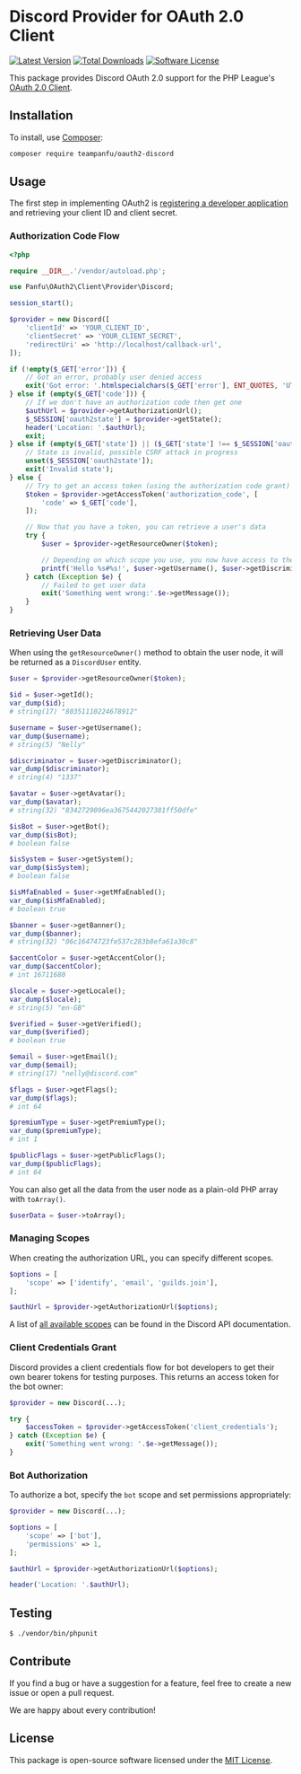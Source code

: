 # Discord Provider for OAuth 2.0 Client

[![Latest Version](https://img.shields.io/github/release/teampanfu/oauth2-discord.svg?style=flat-square)](https://github.com/teampanfu/oauth2-discord/releases)
[![Total Downloads](https://img.shields.io/packagist/dt/teampanfu/oauth2-discord.svg?style=flat-square)](https://packagist.org/packages/teampanfu/oauth2-discord)
[![Software License](https://img.shields.io/badge/license-MIT-brightgreen.svg?style=flat-square)](LICENSE.md)

This package provides Discord OAuth 2.0 support for the PHP League's [OAuth 2.0 Client](https://github.com/thephpleague/oauth2-client).

## Installation

To install, use [Composer](https://getcomposer.org):

```sh
composer require teampanfu/oauth2-discord
```

## Usage

The first step in implementing OAuth2 is [registering a developer application](https://discord.com/developers/applications) and retrieving your client ID and client secret.

### Authorization Code Flow

```php
<?php

require __DIR__.'/vendor/autoload.php';

use Panfu\OAuth2\Client\Provider\Discord;

session_start();

$provider = new Discord([
    'clientId' => 'YOUR_CLIENT_ID',
    'clientSecret' => 'YOUR_CLIENT_SECRET',
    'redirectUri' => 'http://localhost/callback-url',
]);

if (!empty($_GET['error'])) {
    // Got an error, probably user denied access
    exit('Got error: '.htmlspecialchars($_GET['error'], ENT_QUOTES, 'UTF-8'));
} else if (empty($_GET['code'])) {
    // If we don't have an authorization code then get one
    $authUrl = $provider->getAuthorizationUrl();
    $_SESSION['oauth2state'] = $provider->getState();
    header('Location: '.$authUrl);
    exit;
} else if (empty($_GET['state']) || ($_GET['state'] !== $_SESSION['oauth2state'])) {
    // State is invalid, possible CSRF attack in progress
    unset($_SESSION['oauth2state']);
    exit('Invalid state');
} else {
    // Try to get an access token (using the authorization code grant)
    $token = $provider->getAccessToken('authorization_code', [
        'code' => $_GET['code'],
    ]);

    // Now that you have a token, you can retrieve a user's data
    try {
        $user = $provider->getResourceOwner($token);

        // Depending on which scope you use, you now have access to the user data
        printf('Hello %s#%s!', $user->getUsername(), $user->getDiscriminator());
    } catch (Exception $e) {
        // Failed to get user data
        exit('Something went wrong:'.$e->getMessage());
    }
}
```

### Retrieving User Data

When using the `getResourceOwner()` method to obtain the user node, it will be returned as a `DiscordUser` entity.

```php
$user = $provider->getResourceOwner($token);

$id = $user->getId();
var_dump($id);
# string(17) "80351110224678912"

$username = $user->getUsername();
var_dump($username);
# string(5) "Nelly"

$discriminator = $user->getDiscriminator();
var_dump($discriminator);
# string(4) "1337"

$avatar = $user->getAvatar();
var_dump($avatar);
# string(32) "8342729096ea3675442027381ff50dfe"

$isBot = $user->getBot();
var_dump($isBot);
# boolean false

$isSystem = $user->getSystem();
var_dump($isSystem);
# boolean false

$isMfaEnabled = $user->getMfaEnabled();
var_dump($isMfaEnabled);
# boolean true

$banner = $user->getBanner();
var_dump($banner);
# string(32) "06c16474723fe537c283b8efa61a30c8"

$accentColor = $user->getAccentColor();
var_dump($accentColor);
# int 16711680

$locale = $user->getLocale();
var_dump($locale);
# string(5) "en-GB"

$verified = $user->getVerified();
var_dump($verified);
# boolean true

$email = $user->getEmail();
var_dump($email);
# string(17) "nelly@discord.com"

$flags = $user->getFlags();
var_dump($flags);
# int 64

$premiumType = $user->getPremiumType();
var_dump($premiumType);
# int 1

$publicFlags = $user->getPublicFlags();
var_dump($publicFlags);
# int 64
```

You can also get all the data from the user node as a plain-old PHP array with `toArray()`.

```php
$userData = $user->toArray();
```

### Managing Scopes

When creating the authorization URL, you can specify different scopes.

```php
$options = [
    'scope' => ['identify', 'email', 'guilds.join'],
];

$authUrl = $provider->getAuthorizationUrl($options);
```

A list of [all available scopes](https://discord.com/developers/docs/topics/oauth2#shared-resources-oauth2-scopes) can be found in the Discord API documentation.

### Client Credentials Grant

Discord provides a client credentials flow for bot developers to get their own bearer tokens for testing purposes. This returns an access token for the bot owner:

```php
$provider = new Discord(...);

try {
    $accessToken = $provider->getAccessToken('client_credentials');
} catch (Exception $e) {
    exit('Something went wrong: '.$e->getMessage());
}
```

### Bot Authorization

To authorize a bot, specify the `bot` scope and set permissions appropriately:

```php
$provider = new Discord(...);

$options = [
    'scope' => ['bot'],
    'permissions' => 1,
];

$authUrl = $provider->getAuthorizationUrl($options);

header('Location: '.$authUrl);
```

## Testing

```sh
$ ./vendor/bin/phpunit
```

## Contribute

If you find a bug or have a suggestion for a feature, feel free to create a new issue or open a pull request.

We are happy about every contribution!

## License

This package is open-source software licensed under the [MIT License](LICENSE).
